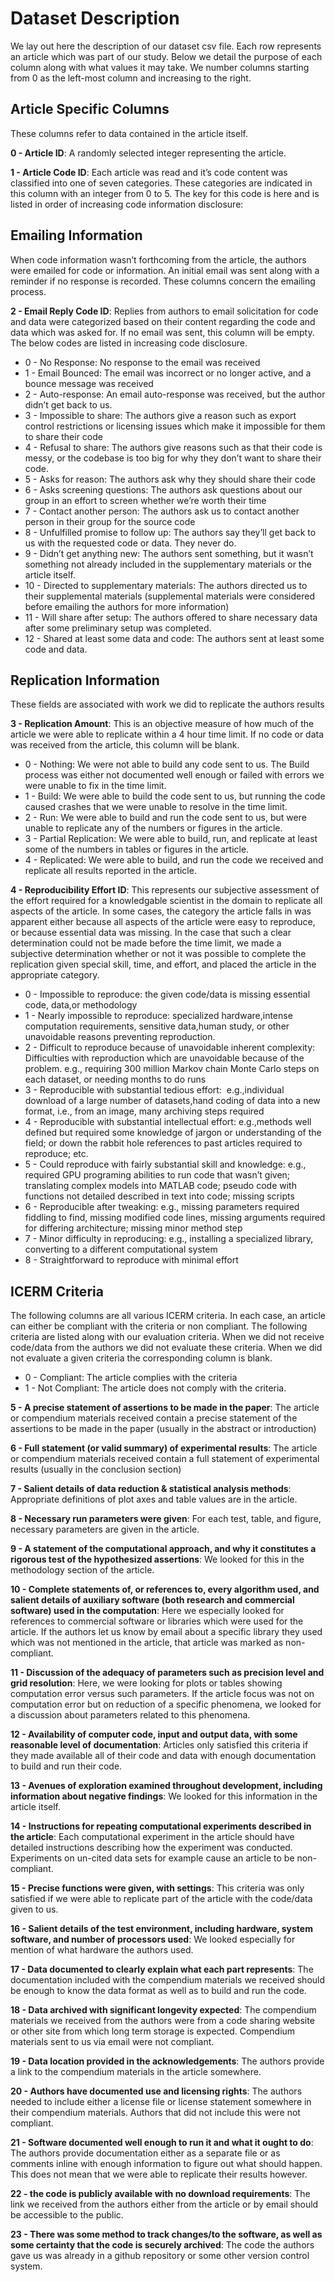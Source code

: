 # Dataset Description

We lay out here the description of our dataset csv file. Each row represents an article which was part of our study. Below we detail the purpose of each column along with what values it may take. We number columns starting from 0 as the left-most column and increasing to the right.

## Article Specific Columns

These columns refer to data contained in the article itself.

**0 - Article ID**: A randomly selected integer representing the article.

**1 - Article Code ID**: Each article was read and it’s code content was classified into one of seven categories. These categories are indicated in this column with an integer from 0 to 5. The key for this code is here and is listed in order of increasing code information disclosure:

## Emailing Information

When code information wasn’t forthcoming from the article, the authors were emailed for code or information. An initial email was sent along with a reminder if no response is recorded. These columns concern the emailing process.

**2 - Email Reply Code ID**: Replies from authors to email solicitation for code and data were categorized based on their content regarding the code and data which was asked for. If no email was sent, this column will be empty. The below codes are listed in increasing code disclosure.

* 0 - No Response: No response to the email was received
* 1 - Email Bounced: The email was incorrect or no longer active, and a bounce message was received
* 2 - Auto-response: An email auto-response was received, but the author didn’t get back to us.
* 3 - Impossible to share: The authors give a reason such as export control restrictions or licensing issues which make it impossible for them to share their code
* 4 - Refusal to share: The authors give reasons such as that their code is messy, or the codebase is too big for why they don’t want to share their code.
* 5 - Asks for reason: The authors ask why they should share their code
* 6 - Asks screening questions: The authors ask questions about our group in an effort to screen whether we’re worth their time
* 7 - Contact another person: The authors ask us to contact another person in their group for the source code
* 8 - Unfulfilled promise to follow up: The authors say they’ll get back to us with the requested code or data. They never do.
* 9 - Didn’t get anything new: The authors sent something, but it wasn’t something not already included in the supplementary materials or the article itself.
* 10 - Directed to supplementary materials: The authors directed us to their supplemental materials (supplemental materials were considered before emailing the authors for more information)
* 11 - Will share after setup: The authors offered to share necessary data after some preliminary setup was completed.
* 12 - Shared at least some data and code: The authors sent at least some code and data.

## Replication Information

These fields are associated with work we did to replicate the authors results

**3 - Replication Amount**: This is an objective measure of how much of the article we were able to replicate within a 4 hour time limit. If no code or data was received from the article, this column will be blank.

* 0 - Nothing: We were not able to build any code sent to us. The Build process was either not documented well enough or failed with errors we were unable to fix in the time limit.
* 1 - Build: We were able to build the code sent to us, but running the code caused crashes that we were unable to resolve in the time limit.
* 2 - Run: We were able to build and run the code sent to us, but were unable to replicate any of the numbers or figures in the article.
* 3 - Partial Replication: We were able to build, run, and replicate at least some of the numbers in tables or figures in the article.
* 4 - Replicated: We were able to build, and run the code we received and replicate all results reported in the article.

**4 - Reproducibility Effort ID**: This represents our subjective assessment of the effort required for a knowledgable scientist in the domain to replicate all aspects of the article. In some cases, the category the article falls in was apparent either because all aspects of the article were easy to reproduce, or because essential data was missing. In the case that such a clear determination could not be made before the time limit, we made a subjective determination whether or not it was possible to complete the replication given special skill, time, and effort, and placed the article in the appropriate category.

* 0 - Impossible to reproduce: the given code/data is missing essential code, data,or methodology
* 1 - Nearly impossible to reproduce: specialized hardware,intense computation requirements, sensitive data,human study, or other unavoidable reasons preventing reproduction.
* 2 - Difficult to reproduce because of unavoidable inherent complexity: Difficulties with reproduction which are unavoidable because of the problem. e.g., requiring 300 million Markov chain Monte Carlo steps on each dataset, or needing months to do runs
* 3 - Reproducible with substantial tedious effort:  e.g.,individual download of a large number of datasets,hand coding of data into a new format, i.e., from an image, many archiving steps required
* 4 - Reproducible with substantial intellectual effort: e.g.,methods well defined but required some knowledge of jargon or understanding of the field; or down the rabbit hole references to past articles required to reproduce; etc.
* 5 - Could reproduce with fairly substantial skill and knowledge: e.g., required GPU programing abilities to run code that wasn’t given; translating complex models into MATLAB code; pseudo code with functions not detailed described in text into code; missing scripts
* 6 - Reproducible after tweaking: e.g., missing parameters required fiddling to find, missing modified code lines, missing arguments required for differing architecture; missing minor method step
* 7 - Minor difficulty in reproducing: e.g., installing a specialized library, converting to a different computational system
* 8 - Straightforward to reproduce with minimal effort

## ICERM Criteria

The following columns are all various ICERM criteria. In each case, an article can either be compliant with the criteria or non compliant. The following criteria are listed along with our evaluation criteria. When we did not receive code/data from the authors we did not evaluate these criteria. When we did not evaluate a given criteria the corresponding column is blank.

* 0 - Compliant: The article complies with the criteria
* 1 - Not Compliant: The article does not comply with the criteria.

**5 - A precise statement of assertions to be made in the paper**: The article or compendium materials received contain a precise statement of the assertions to be made in the paper (usually in the abstract or introduction)

**6 - Full statement (or valid summary) of experimental results**: The article or compendium materials received contain a full statement of experimental results (usually in the conclusion section)

**7 - Salient details of data reduction & statistical analysis methods**: Appropriate definitions of plot axes and table values are in the article.

**8 - Necessary run parameters were given**: For each test, table, and figure, necessary parameters are given in the article.

**9 - A statement of the computational approach, and why it constitutes a rigorous test of the hypothesized assertions**: We looked for this in the methodology section of the article.

**10 - Complete statements of, or references to, every algorithm used, and salient details of auxiliary software (both research and commercial software) used in the computation**: Here we especially looked for references to commercial software or libraries which were used for the article. If the authors let us know by email about a specific library they used which was not mentioned in the article, that article was marked as non-compliant.

**11 - Discussion of the adequacy of parameters such as precision level and grid resolution**: Here, we were looking for plots or tables showing computation error versus such parameters. If the article focus was not on computation error but on reduction of a specific phenomena, we looked for a discussion about parameters related to this phenomena.

**12 - Availability of computer code, input and output data, with some reasonable level of documentation**: Articles only satisfied this criteria if they made available all of their code and data with enough documentation to build and run their code.

**13 - Avenues of exploration examined throughout development, including information about negative findings**: We looked for this information in the article itself.

**14 - Instructions for repeating computational experiments described in the article**: Each computational experiment in the article should have detailed instructions describing how the experiment was conducted. Experiments on un-cited data sets for example cause an article to be non-compliant.

**15 - Precise functions were given, with settings**: This criteria was only satisfied if we were able to replicate part of the article with the code/data given to us.

**16 - Salient details of the test environment, including hardware, system software, and number of processors used**: We looked especially for mention of what hardware the authors used.

**17 - Data documented to clearly explain what each part represents**: The documentation included with the compendium materials we received should be enough to know the data format as well as to build and run the code.

**18 - Data archived with significant longevity expected**: The compendium materials we received from the authors were from a code sharing website or other site from which long term storage is expected. Compendium materials sent to us via email were not compliant.

**19 - Data location provided in the acknowledgements**: The authors provide a link to the compendium materials in the article somewhere.

**20 - Authors have documented use and licensing rights**: The authors needed to include either a license file or license statement somewhere in their compendium materials. Authors that did not include this were not compliant.

**21 - Software documented well enough to run it and what it ought to do**: The authors provide documentation either as a separate file or as comments inline with enough information to figure out what should happen. This does not mean that we were able to replicate their results however.

**22 - the code is publicly available with no download requirements**: The link we received from the authors either from the article or by email should be accessible to the public.

**23 - There was some method to track changes/to the software, as well as some certainty that the code is securely archived**: The code the authors gave us was already in a github repository or some other version control system.

